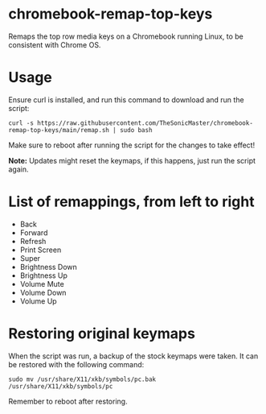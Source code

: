# chromebook-remap-top-keys
Remaps the top row media keys on a Chromebook running Linux, to be consistent with Chrome OS.
# Usage
Ensure curl is installed, and run this command to download and run the script:
```
curl -s https://raw.githubusercontent.com/TheSonicMaster/chromebook-remap-top-keys/main/remap.sh | sudo bash
```
Make sure to reboot after running the script for the changes to take effect!

**Note:** Updates might reset the keymaps, if this happens, just run the script again.
# List of remappings, from left to right
- Back
- Forward
- Refresh
- Print Screen
- Super
- Brightness Down
- Brightness Up
- Volume Mute
- Volume Down
- Volume Up
# Restoring original keymaps
When the script was run, a backup of the stock keymaps were taken. It can be restored with the following command:
```
sudo mv /usr/share/X11/xkb/symbols/pc.bak /usr/share/X11/xkb/symbols/pc
```
Remember to reboot after restoring.
